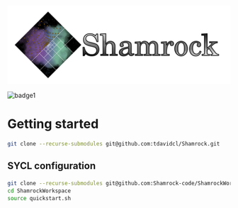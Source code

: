 <picture>
  <source media="(prefers-color-scheme: dark)" srcset="doc/logosham.png"  width="600">
  <img alt="text" src="doc/logosham_white.png" width="600">
</picture>

![badge1](https://github.com/tdavidcl/Shamrock/actions/workflows/linux.yml/badge.svg?branch=main)

# Getting started

```bash
git clone --recurse-submodules git@github.com:tdavidcl/Shamrock.git
```

## SYCL configuration

```bash
git clone --recurse-submodules git@github.com:Shamrock-code/ShamrockWorkspace.git
cd ShamrockWorkspace
source quickstart.sh
```



